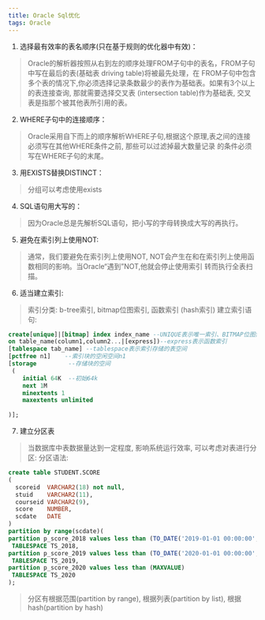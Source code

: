 ```yaml
---
title: Oracle Sql优化
tags: Oracle
---
```


1. 选择最有效率的表名顺序(只在基于规则的优化器中有效)：
> Oracle的解析器按照从右到左的顺序处理FROM子句中的表名，FROM子句中写在最后的表(基础表 driving table)将被最先处理，在
> FROM子句中包含多个表的情况下,你必须选择记录条数最少的表作为基础表。如果有3个以上的表连接查询, 那就需要选择交叉表
> (intersection table)作为基础表, 交叉表是指那个被其他表所引用的表。
2. WHERE子句中的连接顺序：
> Oracle采用自下而上的顺序解析WHERE子句,根据这个原理,表之间的连接必须写在其他WHERE条件之前, 那些可以过滤掉最大数量记录
> 的条件必须写在WHERE子句的末尾。
3. 用EXISTS替换DISTINCT：
> 分组可以考虑使用exists
4. SQL语句用大写的：
> 因为Oracle总是先解析SQL语句，把小写的字母转换成大写的再执行。 
5. 避免在索引列上使用NOT: 
> 通常，我们要避免在索引列上使用NOT, NOT会产生在和在索引列上使用函数相同的影响。当Oracle“遇到”NOT,他就会停止使用索引
> 转而执行全表扫描。
6. 适当建立索引:
> 索引分类: b-tree索引, bitmap位图索引, 函数索引 (hash索引)
> 建立索引语句:
``` sql
create[unique]|[bitmap] index index_name --UNIQUE表示唯一索引、BITMAP位图索引
on table_name(column1,column2...|[express])--express表示函数索引
[tablespace tab_name] --tablespace表示索引存储的表空间
[pctfree n1]    --索引块的空闲空间n1
[storage         --存储块的空间
 (
    initial 64K  --初始64k
    next 1M
    minextents 1
    maxextents unlimited
 
)];
```
7. 建立分区表
> 当数据库中表数据量达到一定程度, 影响系统运行效率, 可以考虑对表进行分区:
> 分区语法:
``` sql
create table STUDENT.SCORE
(
  scoreid  VARCHAR2(18) not null,
  stuid    VARCHAR2(11),
  courseid VARCHAR2(9),
  score    NUMBER,
  scdate   DATE
)
partition by range(scdate)(
partition p_score_2018 values less than (TO_DATE('2019-01-01 00:00:00','yyyy-mm-ddhh24:mi:ss'))
 TABLESPACE TS_2018,
partition p_score_2019 values less than (TO_DATE('2020-01-01 00:00:00','yyyy-mm-ddhh24:mi:ss'))
 TABLESPACE TS_2019,
partition p_score_2020 values less than (MAXVALUE)
 TABLESPACE TS_2020
);
```
> 分区有根据范围(partition by range), 根据列表(partition by list), 根据hash(partition by hash)